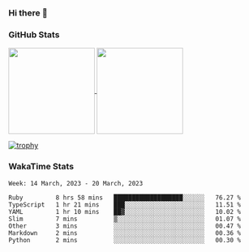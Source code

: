 ### Hi there 👋

### GitHub Stats

<a href="https://github.com/anuraghazra/github-readme-stats">
  <img align="center" height="170px" src="https://github-readme-stats.vercel.app/api/top-langs/?username=tksfjt1024&layout=compact&count_private=true&show_icons=true&show_icons=true&theme=graywhite" />
</a>
<a href="https://github.com/anuraghazra/github-readme-stats">
  <img align="center" height="170px" src="https://github-readme-stats.vercel.app/api?username=tksfjt1024&count_private=true&show_icons=true&show_icons=true&theme=graywhite" />
</a>

[![trophy](https://github-profile-trophy.vercel.app/?username=tksfjt1024)](https://github.com/ryo-ma/github-profile-trophy)

### WakaTime Stats

<!--START_SECTION:waka-->
```text
Week: 14 March, 2023 - 20 March, 2023

Ruby         8 hrs 58 mins   ███████████████████░░░░░░   76.27 % 
TypeScript   1 hr 21 mins    ███░░░░░░░░░░░░░░░░░░░░░░   11.51 % 
YAML         1 hr 10 mins    ██▓░░░░░░░░░░░░░░░░░░░░░░   10.02 % 
Slim         7 mins          ▒░░░░░░░░░░░░░░░░░░░░░░░░   01.07 % 
Other        3 mins          ░░░░░░░░░░░░░░░░░░░░░░░░░   00.47 % 
Markdown     2 mins          ░░░░░░░░░░░░░░░░░░░░░░░░░   00.36 % 
Python       2 mins          ░░░░░░░░░░░░░░░░░░░░░░░░░   00.30 % 
```
<!--END_SECTION:waka-->
